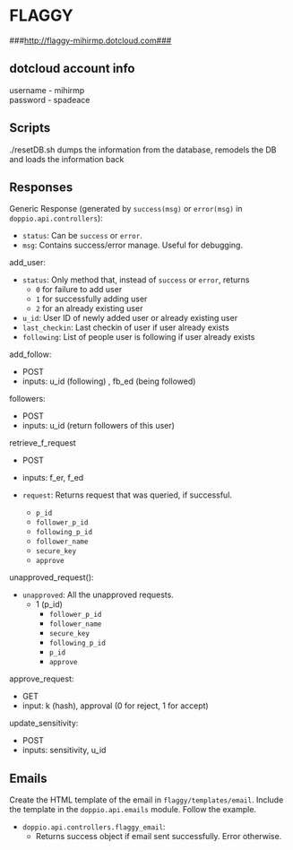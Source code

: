 # FLAGGY #
###http://flaggy-mihirmp.dotcloud.com###


## dotcloud account info ##
username - mihirmp
<br />
password - spadeace

## Scripts ##
./resetDB.sh dumps the information from the database, remodels the DB and loads the information back

## Responses ##

Generic Response (generated by `success(msg)` or `error(msg)` in `doppio.api.controllers`):

- `status`: Can be `success` or `error`.
- `msg`: Contains success/error manage. Useful for debugging.

add_user:

- `status`: Only method that, instead of `success` or `error`, returns
  * `0` for failure to add user
  * `1` for successfully adding user
  * `2` for an already existing user
- `u_id`: User ID of newly added user or already existing user
- `last_checkin`: Last checkin of user if user already exists
- `following`: List of people user is following if user already exists

add_follow:
- POST
- inputs: u_id (following) , fb_ed (being followed)

followers:
- POST
- inputs: u_id (return followers of this user)

retrieve_f_request
- POST
- inputs: f_er, f_ed

- `request`: Returns request that was queried, if successful.
  * `p_id`
  * `follower_p_id`
  * `following_p_id`
  * `follower_name`
  * `secure_key`
  * `approve`

unapproved_request():

- `unapproved`: All the unapproved requests.
  * 1 (p_id)
    * `follower_p_id`
    * `follower_name`
    * `secure_key`
    * `following_p_id`
    * `p_id`
    * `approve`

approve_request:
- GET
- input: k (hash), approval (0 for reject, 1 for accept)

update_sensitivity:
- POST
- inputs: sensitivity, u_id

## Emails ##

Create the HTML template of the email in `flaggy/templates/email`. Include the template in the `doppio.api.emails` module. Follow the example.

- `doppio.api.controllers.flaggy_email`:
  * Returns success object if email sent successfully. Error otherwise.
